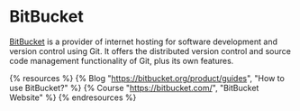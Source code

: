 # BitBucket

[BitBucket](https://bitbucket.com) is a provider of internet hosting for software development and version control using Git. It offers the distributed version control and source code management functionality of Git, plus its own features.

{% resources %}
  {% Blog "https://bitbucket.org/product/guides", "How to use BitBucket?" %}
  {% Course "https://bitbucket.com/", "BitBucket Website" %}
{% endresources %}
